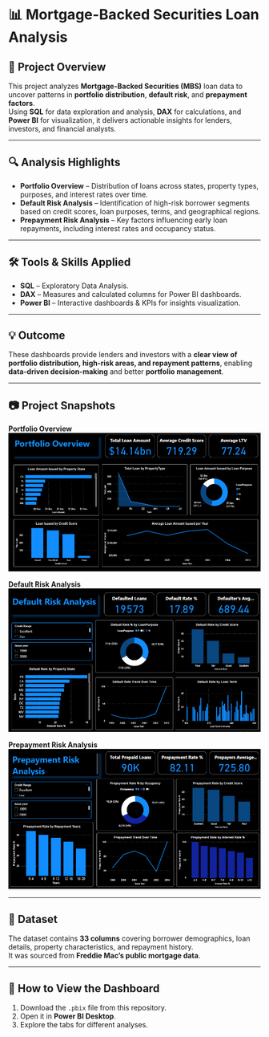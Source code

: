 # 📊 Mortgage-Backed Securities Loan Analysis

## 📌 Project Overview  
This project analyzes **Mortgage-Backed Securities (MBS)** loan data to uncover patterns in **portfolio distribution**, **default risk**, and **prepayment factors**.  
Using **SQL** for data exploration and analysis, **DAX** for calculations, and **Power BI** for visualization, it delivers actionable insights for lenders, investors, and financial analysts.

---

## 🔍 Analysis Highlights  

- **Portfolio Overview** – Distribution of loans across states, property types, purposes, and interest rates over time.  
- **Default Risk Analysis** – Identification of high-risk borrower segments based on credit scores, loan purposes, terms, and geographical regions.  
- **Prepayment Risk Analysis** – Key factors influencing early loan repayments, including interest rates and occupancy status.  

---

## 🛠 Tools & Skills Applied  
- **SQL** – Exploratory Data Analysis.  
- **DAX** – Measures and calculated columns for Power BI dashboards.  
- **Power BI** – Interactive dashboards & KPIs for insights visualization.  

---

## 💡 Outcome  
These dashboards provide lenders and investors with a **clear view of portfolio distribution, high-risk areas, and repayment patterns**, enabling **data-driven decision-making** and better **portfolio management**.

---

## 📷 Project Snapshots  

**Portfolio Overview**  
![Portfolio Overview](Portfolio_Overview.png)  

**Default Risk Analysis**  
![Default Risk](Default_Risk.png)  

**Prepayment Risk Analysis**  
![Prepayment Risk](Prepayment_Risk.png)  

---

## 📂 Dataset  
The dataset contains **33 columns** covering borrower demographics, loan details, property characteristics, and repayment history.  
It was sourced from **Freddie Mac’s public mortgage data**.

---

## 🚀 How to View the Dashboard  
1. Download the `.pbix` file from this repository.  
2. Open it in **Power BI Desktop**.  
3. Explore the tabs for different analyses.
